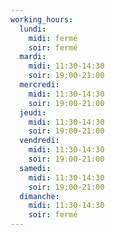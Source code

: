 ```yaml
---
working_hours:
  lundi:
    midi: fermé
    soir: fermé
  mardi:
    midi: 11:30-14:30
    soir: 19:00-21:00
  mercredi:
    midi: 11:30-14:30
    soir: 19:00-21:00
  jeudi:
    midi: 11:30-14:30
    soir: 19:00-21:00
  vendredi:
    midi: 11:30-14:30
    soir: 19:00-21:00
  samedi:
    midi: 11:30-14:30
    soir: 19:00-21:00
  dimanche:
    midi: 11:30-14:30
    soir: fermé
---
```

